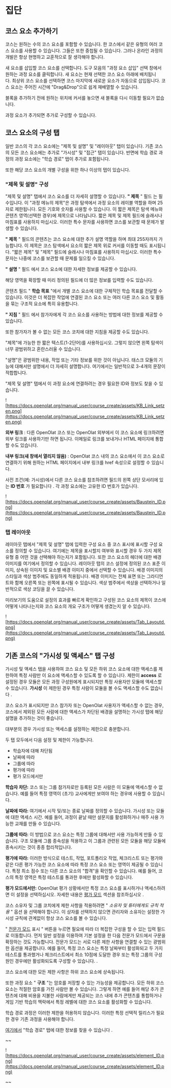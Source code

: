 # 집단

## 코스 요소 추가하기

코스는 원하는 수의 코스 요소를 포함할 수 있습니다. 한 코스에서 같은 유형의 여러 코스 요소를 사용할 수 있습니다. 그들은 또한 중첩될 수 있습니다. 그러나 온라인 과정의 개발은 항상 현명하고 교훈적으로 잘 생각해야 합니다.

새 요소를 삽입할 코스 요소를 선택합니다. 도구 모음의 "과정 요소 삽입" 선택 창에서 원하는 과정 요소를 클릭합니다. 새 요소는 현재 선택한 코스 요소 아래에 배치됩니다. 최상위 코스 요소를 선택하면 코스 마지막에 새로운 요소가 자동으로 삽입됩니다. 코스 요소는 주어진 시간에 "Drag&Drop"으로 쉽게 재배열할 수 있습니다.

블록을 추가하기 전에 원하는 위치에 커서를 놓으면 새 블록을 다시 이동할 필요가 없습니다.

과정 요소가 추가되면 추가로 구성할 수 있습니다.

## 코스 요소의 구성 탭

일반 코스의 각 코스 요소에는 "제목 및 설명" 및 "레이아웃" 탭이 있습니다. 기존 코스의 모든 코스 요소에는 추가로 "가시성" 및 "접근" 탭이 있습니다. 반면에 학습 경로 과정의 과정 요소에는 "학습 경로" 탭이 추가로 포함됩니다.

또한 해당 코스 요소의 개별 구성을 위한 하나 이상의 탭이 있습니다.

### "제목 및 설명" 구성

"제목 및 설명" 탭에서 코스 요소를 더 자세히 설명할 수 있습니다. **" 제목** " 필드 는 필수입니다. 이 "과정 메뉴의 제목"은 과정 탐색에서 과정 요소의 레이블 역할을 하며 25자로 제한됩니다. 모든 기호와 숫자를 사용할 수 있습니다. 이 짧은 제목은 탐색 메뉴와 콘텐츠 영역(선택한 경우)에 제목으로 나타납니다. 짧은 제목 및 제목 필드에 슬래시나 마침표를 사용하지 마십시오. 이러한 특수 문자를 사용하면 코스를 보관할 때 문제가 발생할 수 있습니다.

**" 제목** " 필드의 콘텐츠는 코스 요소에 대한 추가 설명 역할을 하며 최대 255자까지 가능합니다. 이 제목은 코스 탐색에서 요소의 짧은 제목 위로 커서를 이동할 때도 표시됩니다. "짧은 제목" 및 "제목" 필드에 슬래시나 마침표를 사용하지 마십시오. 이러한 특수 문자는 나중에 코스를 보관할 때 문제를 일으킬 수 있습니다.

**" 설명** " 필드 에서 코스 요소에 대한 자세한 정보를 제공할 수 있습니다.

해당 영역을 확장할 때 미리 정의된 필드에 더 많은 정보를 입력할 수도 있습니다.

콘텐츠 필드 " **학습 목표** "에서 개별 코스 요소에 대한 구체적인 학습 목표를 전달할 수 있습니다. 이것은 더 복잡한 작업에 연결된 코스 요소 또는 여러 다른 코스 요소 및 활동을 묶는 구조적 요소에 특히 유용합니다.

**" 지침** " 필드 에서 참가자에게 각 코스 요소를 사용하는 방법에 대한 정보를 제공할 수 있습니다.

또한 참가자가 볼 수 없는 모든 코스 코치에 대한 지침을 제공할 수도 있습니다.

"제목"에 가능한 한 짧은 텍스트(1-2단어)를 사용하십시오. 그렇지 않으면 왼쪽 탐색이 너무 광범위하고 혼란스러울 수 있습니다.

"설명"은 광범위한 내용, 작업 또는 기타 정보를 위한 것이 아닙니다. 태스크 모듈의 기능에 대해서만 설명에서 더 자세히 설명합니다. 여기에서는 일반적으로 3-4개의 문장이 적합합니다.

"제목 및 설명" 탭에서 이 과정 요소에 연결하려는 경우 필요한 ID와 정보도 찾을 수 있습니다.

![https://docs.openolat.org/manual_user/course_create/assets/KB_Link_setzen.png](https://docs.openolat.org/manual_user/course_create/assets/KB_Link_setzen.png)

**외부 링크** : 다른 OpenOlat 코스 또는 OpenOlat 외부에서 이 코스 요소에 링크하려면 외부 링크를 사용하기만 하면 됩니다. 이메일로 링크를 보내거나 HTML 페이지에 통합할 수도 있습니다.

**내부 링크(새 창에서 열리지 않음)** : OpenOlat 코스 내의 코스 요소에서 이 코스 요소로 연결하기 위해 원하는 HTML 페이지에서 내부 링크를 href 속성으로 설정할 수 있습니다.

사전 조건(예: 가시성)에서 다른 코스 요소를 참조하려면 필드의 왼쪽 상단 모서리에 있는 **ID 번호** 가 필요합니다 . 각 과정 요소에는 고유한 ID 번호가 있습니다.

![https://docs.openolat.org/manual_user/course_create/assets/Baustein_ID.png](https://docs.openolat.org/manual_user/course_create/assets/Baustein_ID.png)

### 탭 레이아웃

레이아웃 탭에서 "제목 및 설명" 탭에 입력한 구성 요소 중 코스 표시에 표시할 구성 요소를 정의할 수 있습니다. 여기에는 제목을 표시할지 여부와 표시할 경우 두 가지 제목 유형 중 어떤 것을 선택해야 하는지가 포함됩니다. 또한 코스 요소의 헤더에 대한 배경 이미지를 여기에서 정의할 수 있습니다. 레이아웃 탭의 코스 설정에 정의된 코스 표준 이미지, 상속된 이미지 및 요소별 배경 이미지 중에서 선택할 수 있습니다. 배경 이미지의 스타일과 색상 범주에도 동일하게 적용됩니다. 배경 이미지는 전체 표면 또는 그라디언트와 함께 오른쪽 또는 왼쪽에 표시될 수 있습니다. 색상 범주에서 색상을 선택하거나 일반적으로 색상 코딩을 끌 수 있습니다.

미리보기의 도움으로 설정의 효과를 빠르게 확인하고 구성된 코스 요소의 제목이 코스에 어떻게 나타나는지와 코스 요소의 개요 구조가 어떻게 생겼는지 알 수 있습니다.

![https://docs.openolat.org/manual_user/course_create/assets/Tab_Layoutd.png](https://docs.openolat.org/manual_user/course_create/assets/Tab_Layoutd.png)

## 기존 코스의 "가시성 및 액세스" 탭 구성

가시성 및 액세스 탭을 사용하여 코스 요소 및 모든 하위 코스 요소에 대한 액세스를 제한하여 특정 사람만 이 요소에 액세스할 수 있도록 할 수 있습니다. 제한이 **access** 로 설정된 경우 모듈은 모든 과정 구성원에게 표시되지만 특정 사용자만 모듈에 액세스할 수 있습니다. **가시성** 이 제한된 경우 특정 사람이 모듈을 볼 수도 액세스할 수도 없습니다 .

코스 요소가 표시되지만 코스 참가자 또는 OpenOlat 사용자가 액세스할 수 없는 경우, 코스에서 제외된 모든 사람에 대한 액세스가 차단된 배경을 설명하는 가시성 탭에 해당 설명을 추가하는 것이 좋습니다.

대부분의 경우 가시성 또는 액세스를 설정하는 제한으로 충분합니다.

두 탭 모두에서 다음 설정 및 제한이 가능합니다.

- 학습자에 대해 차단됨
- 날짜에 따라
- 그룹에 따라
- 평가에 따라
- 평가 모드에서만

**학습자 차단:** 코스 또는 그룹 참가자로만 등록된 모든 사람은 이 모듈에 액세스할 수 없습니다. 예를 들어 특정 영역이 (초기) 교사에게만 보여야 하는 경우에 사용할 수 있습니다.

**날짜에 따라:** 여기에서 시작 및/또는 종료 날짜를 정의할 수 있습니다. 가시성 또는 모듈에 대한 액세스 시간. 예를 들어, 과정이 끝날 때만 설문지를 활성화하거나 매주 사용 가능한 교재를 만들 수 있습니다.

**그룹에 따라:** 이 방법으로 코스 요소는 특정 그룹에 대해서만 사용 가능하게 만들 수 있습니다. 구조 모듈에 그룹 종속성을 적용하고 이 그룹과 관련된 모든 모듈을 해당 모듈에 종속시키는 것이 종종 합리적입니다.

**평가에 따라:** 이러한 방식으로 테스트, 작업, 포트폴리오 작업, 체크리스트 또는 평가와 같은 다른 평가 가능한 코스 요소에 따라 특정 코스 요소 또는 영역이 제공될 수 있습니다. 특정 최소 점수 또는 다른 코스 요소의 "합격"을 확인할 수 있습니다. 예를 들어, 코스의 특정 영역은 특정 테스트를 통과한 후에만 활성화할 수 있습니다.

**평가 모드에서만:** OpenOlat 평가 상황에서만 특정 코스 요소를 표시하거나 액세스하려면 이 설정을 선택하십시오. 자세한 내용은 [평가 모드](https://docs.openolat.org/manual_user/e-assessment/Assessment_mode/) 섹션을 참조하십시오 .

코스 소유자 및 그룹 코치에게 제한 사항을 적용하려면 " *소유자 및 튜터에게도 규칙 적용* " 옵션 을 선택해야 합니다. 이 상자를 선택하지 않으면 관리자와 소유자는 설정한 가시성 규칙에 관계없이 항상 코스 요소를 볼 수 있습니다.

" [전문가 모드](https://docs.openolat.org/manual_user/course_create/Access_Restrictions_in_the_Expert_Mode/) 표시 " 버튼을 누르면 필요에 따라 더 복잡한 구성을 할 수 있는 입력 필드로 이동합니다. 먼저 일반 설정을 이용하여 기본 설정을 한 다음 전문가 모드에서 구문을 확장하는 것도 가능합니다. 전문가 모드는 서로 다른 제한 사항을 연결할 수 있는 광범위한 옵션을 제공합니다. 예를 들어, 특정 코스 요소는 특정 날짜부터 활성화되고 두 가지 테스트를 통과했거나 체크리스트에서 최소 10점에 도달한 경우 또는 특정 그룹의 구성원인 경우에만 활성화되도록 구성할 수 있습니다. .

코스 요소에 대한 모든 제한 사항은 하위 코스 요소에 상속됩니다.

또한 과정 요소 " **구조** "는 암호를 저장할 수 있는 가능성을 제공합니다. 모든 하위 코스 요소는 적절한 암호를 가진 사람만 볼 수 있습니다. 그렇게 하면 예를 들어 해당 추가 콘텐츠에 대해 비용을 지불한 사람에게만 제공되는 코스 내에 추가 콘텐츠를 통합하거나 게임 기반 학습의 맥락에서 특정 레벨에 대한 코스 요소를 활성화할 수 있습니다.

학습 경로 과정은 이러한 제한을 허용하지 않습니다. 이러한 특정 선택적 릴리스가 필요한 경우 기존 과정을 사용해야 합니다.

[여기에서](https://docs.openolat.org/manual_user/course_create/Learning_path_course_-_Course_editor/) "학습 경로" 탭에 대한 정보를 찾을 수 있습니다 .

~~

![https://docs.openolat.org/manual_user/course_create/assets/element_ID.png](https://docs.openolat.org/manual_user/course_create/assets/element_ID.png)

~~